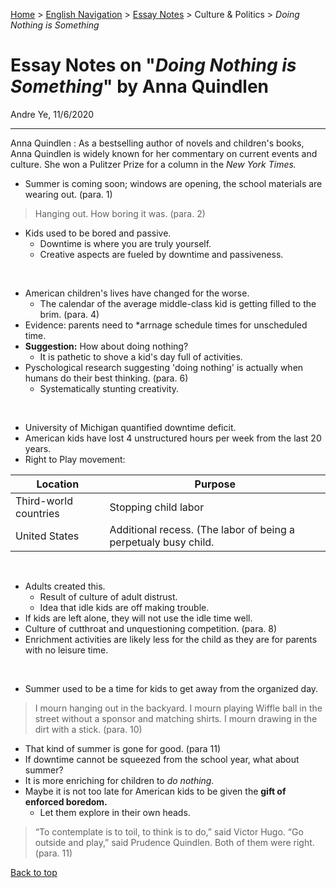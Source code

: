 [Home](https://andre-ye.github.io) > [English Navigation](https://andre-ye.github.io/english/english_navigation) > [Essay Notes](https://andre-ye.github.io/english/english_navigation#notes-on-essays) > Culture & Politics > *Doing Nothing is Something*

# Essay Notes on "*Doing Nothing is Something*" by Anna Quindlen
Andre Ye, 11/6/2020

---

Anna Quindlen
: As a bestselling author of novels and children's books, Anna Quindlen is widely known for her commentary on current events and culture. She won a Pulitzer Prize for a column in the *New York Times.*

- Summer is coming soon; windows are opening, the school materials are wearing out. (para. 1)
> Hanging out. How boring it was. (para. 2)
- Kids used to be bored and passive.
  - Downtime is where you are truly yourself.
  - Creative aspects are fueled by downtime and passiveness.

<br>

- American children's lives have changed for the worse.
  - The calendar of the average middle-class kid is getting filled to the brim. (para. 4)
- Evidence: parents need to *arrnage schedule times for unscheduled time.
- **Suggestion:** How about doing nothing?
  - It is pathetic to shove a kid's day full of activities.
- Pyschological research suggesting 'doing nothing' is actually when humans do their best thinking. (para. 6)
  - Systematically stunting creativity.

<br>

- University of Michigan quantified downtime deficit.
- American kids have lost 4 unstructured hours per week from the last 20 years.
- Right to Play movement:

| Location | Purpose |
| --- | --- |
| Third-world countries | Stopping child labor |
| United States | Additional recess. (The labor of being a perpetualy busy child. |

<br>

- Adults created this.
  - Result of culture of adult distrust.
  - Idea that idle kids are off making trouble.
- If kids are left alone, they will not use the idle time well.
- Culture of cutthroat and unquestioning competition. (para. 8)
- Enrichment activities are likely less for the child as they are for parents with no leisure time.

<br>

- Summer used to be a time for kids to get away from the organized day.
> I mourn hanging out in the backyard. I mourn playing Wiffle ball in the street without a sponsor and matching shirts. I mourn drawing in the dirt with a stick. (para. 10)
- That kind of summer is gone for good. (para 11)
- If downtime cannot be squeezed from the school year, what about summer?
- It is more enriching for children to *do nothing.*
- Maybe it is not too late for American kids to be given the **gift of enforced boredom.**
  - Let them explore in their own heads.
> “To contemplate is to toil, to think is to do,” said Victor Hugo. “Go outside and play,” said Prudence Quindlen. Both of them were right. (para. 11)

[Back to top](#)
